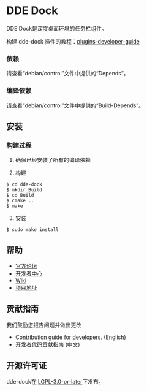 # DDE Dock

DDE Dock是深度桌面环境的任务栏组件。

构建 dde-dock 插件的教程：[plugins-developer-guide](plugins/plugin-guide/plugins-developer-guide.md)

### 依赖

请查看“debian/control”文件中提供的“Depends”。

### 编译依赖

请查看“debian/control”文件中提供的“Build-Depends”。

## 安装

### 构建过程

1. 确保已经安装了所有的编译依赖

2. 构建
```
$ cd dde-dock
$ mkdir Build
$ cd Build
$ cmake ..
$ make
```

3. 安装
```
$ sudo make install
```

## 帮助

- [官方论坛](https://bbs.deepin.org/) 
- [开发者中心](https://github.com/linuxdeepin/developer-center) 
- [Wiki](https://wiki.deepin.org/)
- [项目地址](https://github.com/linuxdeepin/dde-dock) 

## 贡献指南

我们鼓励您报告问题并做出更改

* [Contribution guide for developers](https://github.com/linuxdeepin/developer-center/wiki/Contribution-Guidelines-for-Developers-en). (English)
* [开发者代码贡献指南](https://github.com/linuxdeepin/developer-center/wiki/Contribution-Guidelines-for-Developers) (中文)

## 开源许可证

dde-dock在 [LGPL-3.0-or-later](LICENSE)下发布。